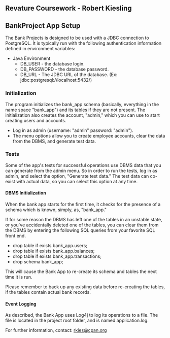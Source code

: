 ## Revature Coursework - Robert Kiesling

## BankProject App Setup

The Bank Projects is designed to be used with a JDBC connection to PostgreSQL.  It
is typically run with the following authentication information defined in environment
variables:

- Java Environment
  - DB_USER - the database login.
  - DB_PASSWORD - the database password.
  - DB_URL - The JDBC URL of the database.  (Ex: jdbc:postgresql://localhost:5432/)

### Initialization
The program initializes the bank_app schema (basically, everything in
the name space "bank_app") and its tables if they are not present.
The initialization also creates the account, "admin," which you can
use to start creating users and accounts.

- Log in as admin (username: "admin" password: "admin").
- The menu options allow you to create employee accounts, clear the
  data from the DBMS, and generate test data.

### Tests
Some of the app's tests for successful operations use DBMS data that
you can generate from the admin menu.  So in order to run the tests,
log in as admin, and select the option, "Generate test data."  The
test data can co-exist with actual data, so you can select this option
at any time.

#### DBMS Initialization
When the bank app starts for the first time, it checks for the
presence of a schema which is known, simply, as, "bank_app."

If for some reason the DBMS has left one of the tables in an unstable
state, or you've accidentally deleted one of the tables, you can clear
them from the DBMS by entering the following SQL queries from your
favorite SQL front end.

- drop table if exists bank_app.users;
- drop table if exists bank_app.balances;
- drop table if exists bank_app.transactions;
- drop schema bank_app;

This will cause the Bank App to re-create its schema and tables
the next time it is run.

Please remember to back up any existing data before re-creating the
tables, if the tables contain actual bank records.

#### Event Logging
As described, the Bank App uses Log4j to log its operations to a file.
The file is located in the project root folder, and is named
application.log.


For further information, contact:  rkies@cpan.org


